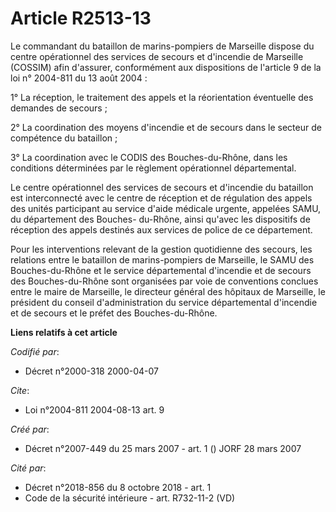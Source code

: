 # Article R2513-13

Le commandant du bataillon de marins-pompiers de Marseille dispose du centre opérationnel des services de secours et
d'incendie de Marseille (COSSIM) afin d'assurer, conformément aux dispositions de l'article 9 de la loi n° 2004-811 du 13
août 2004 :

1° La réception, le traitement des appels et la réorientation éventuelle des demandes de secours ;

2° La coordination des moyens d'incendie et de secours dans le secteur de compétence du bataillon ;

3° La coordination avec le CODIS des Bouches-du-Rhône, dans les conditions déterminées par le règlement opérationnel
départemental.

Le centre opérationnel des services de secours et d'incendie du bataillon est interconnecté avec le centre de réception et de
régulation des appels des unités participant au service d'aide médicale urgente, appelées SAMU, du département des Bouches-
du-Rhône, ainsi qu'avec les dispositifs de réception des appels destinés aux services de police de ce département.

Pour les interventions relevant de la gestion quotidienne des secours, les relations entre le bataillon de marins-pompiers de
Marseille, le SAMU des Bouches-du-Rhône et le service départemental d'incendie et de secours des Bouches-du-Rhône sont
organisées par voie de conventions conclues entre le maire de Marseille, le directeur général des hôpitaux de Marseille, le
président du conseil d'administration du service départemental d'incendie et de secours et le préfet des Bouches-du-Rhône.

**Liens relatifs à cet article**

_Codifié par_:

  - Décret n°2000-318 2000-04-07

_Cite_:

  - Loi n°2004-811 2004-08-13 art. 9

_Créé par_:

  - Décret n°2007-449 du 25 mars 2007 - art. 1 () JORF 28 mars 2007

_Cité par_:

  - Décret n°2018-856 du 8 octobre 2018 - art. 1
  - Code de la sécurité intérieure - art. R732-11-2 (VD)
